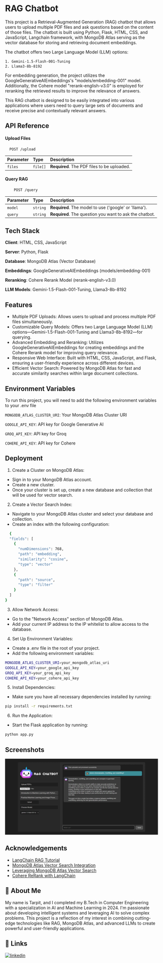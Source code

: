 
# RAG Chatbot

This project is a Retrieval-Augmented Generation (RAG) chatbot that allows users to upload multiple PDF files and ask questions based on the content of those files. The chatbot is built using Python, Flask, HTML, CSS, and JavaScript, Langchain framework, with MongoDB Atlas serving as the vector database for storing and retrieving document embeddings.

The chatbot offers two Large Language Model (LLM) options:

    1. Gemini-1.5-Flash-001-Tuning
    2. Llama3-8b-8192

For embedding generation, the project utilizes the GoogleGenerativeAIEmbeddings's "models/embedding-001" model. Additionally, the Cohere model "rerank-english-v3.0" is employed for reranking the retrieved results to improve the relevance of answers.

This RAG chatbot is designed to be easily integrated into various applications where users need to query large sets of documents and receive precise and contextually relevant answers.


## API Reference

#### Upload Files

```http
  POST /upload
```

| Parameter | Type     | Description                |
| :-------- | :------- | :------------------------- |
| `files` | `file[]` | **Required**. The PDF files to be uploaded. |

#### Query RAG

```http
    POST /query
```

| Parameter | Type     | Description                       |
| :-------- | :------- | :-------------------------------- |
| `model`   | `string` | **Required**. The model to use ('google' or 'llama'). |
| `query`   | `string` | **Required**. The question you want to ask the chatbot. |



## Tech Stack

**Client**: HTML, CSS, JavaScript

**Server**: Python, Flask

**Database**: MongoDB Atlas (Vector Database)

**Embeddings**: GoogleGenerativeAIEmbeddings (models/embedding-001)

**Reranking**: Cohere Rerank Model (rerank-english-v3.0)

**LLM Models**: Gemini-1.5-Flash-001-Tuning, Llama3-8b-8192


## Features

- Multiple PDF Uploads: Allows users to upload and process multiple PDF files simultaneously.
- Customizable Query Models: Offers two Large Language Model (LLM) options—Gemini-1.5-Flash-001-Tuning and Llama3-8b-8192—for querying.
- Advanced Embedding and Reranking: Utilizes GoogleGenerativeAIEmbeddings for creating embeddings and the Cohere Rerank model for improving query relevance.
- Responsive Web Interface: Built with HTML, CSS, JavaScript, and Flask, ensuring a user-friendly experience across different devices.
- Efficient Vector Search: Powered by MongoDB Atlas for fast and accurate similarity searches within large document collections.


## Environment Variables

To run this project, you will need to add the following environment variables to your .env file


`MONGODB_ATLAS_CLUSTER_URI`: Your MongoDB Atlas Cluster URI

`GOOGLE_API_KEY`: API key for Google Generative AI

`GROQ_API_KEY`: API key for Groq

`COHERE_API_KEY`: API key for Cohere


## Deployment

1. Create a Cluster on MongoDB Atlas:
- Sign in to your MongoDB Atlas account.
- Create a new cluster.
- Once your cluster is set up, create a new database and collection that will be used for vector search.

2. Create a Vector Search Index:
- Navigate to your MongoDB Atlas cluster and select your database and collection.
- Create an index with the following configuration:
```bash
  {
  "fields": [
    {
      "numDimensions": 768,
      "path": "embedding",
      "similarity": "cosine",
      "type": "vector"
    },
    {
      "path": "source",
      "type": "filter"
    }
  ]
}
```
3. Allow Network Access:
- Go to the "Network Access" section of MongoDB Atlas.
- Add your current IP address to the IP whitelist to allow access to the database.

4. Set Up Environment Variables:
- Create a .env file in the root of your project.
- Add the following environment variables:
```bash
MONGODB_ATLAS_CLUSTER_URI=your_mongodb_atlas_uri
GOOGLE_API_KEY=your_google_api_key
GROQ_API_KEY=your_groq_api_key
COHERE_API_KEY=your_cohere_api_key
```
5. Install Dependencies:
- Make sure you have all necessary dependencies installed by running:
```bash
pip install -r requirements.txt
```
6. Run the Application:
- Start the Flask application by running:
```bash
python app.py
```

## Screenshots

![App Screenshot](https://github.com/Tarpit59/Rag-using-Langchain-llama-Gemini-MongoDB-Atlas-Cohere/blob/master/base/static/Screenshot/UI_Screenshot.png)


## Acknowledgements

 - [LangChain RAG Tutorial](https://python.langchain.com/v0.2/docs/tutorials/rag/)
 - [MongoDB Atlas Vector Search Integration](https://python.langchain.com/v0.2/docs/integrations/vectorstores/mongodb_atlas/)
 - [Leveraging MongoDB Atlas Vector Search](https://www.mongodb.com/developer/products/atlas/leveraging-mongodb-atlas-vector-search-langchain/)
 - [Cohere ReRank with LangChain](https://docs.cohere.com/docs/rerank-on-langchain#:~:text=for%20more%20information.-,Cohere%20ReRank%20with%20LangChain,retrievers%2C%20embeddings%2C%20and%20RAG.)

## 🚀 About Me
My name is Tarpit, and I completed my B.Tech in Computer Engineering with a specialization in AI and Machine Learning in 2024. I'm passionate about developing intelligent systems and leveraging AI to solve complex problems. This project is a reflection of my interest in combining cutting-edge technologies like RAG, MongoDB Atlas, and advanced LLMs to create powerful and user-friendly applications.


## 🔗 Links
[![linkedin](https://img.shields.io/badge/linkedin-0A66C2?style=for-the-badge&logo=linkedin&logoColor=white)](https://www.linkedin.com/in/tarpit-patel)

